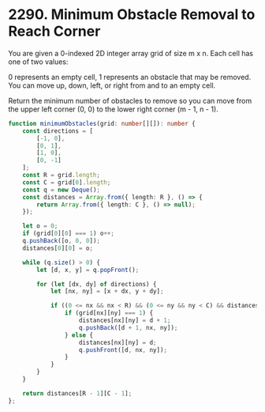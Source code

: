 # 2290. Minimum Obstacle Removal to Reach Corner

You are given a 0-indexed 2D integer array grid of size m x n. Each cell has one of two values:

0 represents an empty cell,
1 represents an obstacle that may be removed.
You can move up, down, left, or right from and to an empty cell.

Return the minimum number of obstacles to remove so you can move from the upper left corner (0, 0) to the lower right corner (m - 1, n - 1).

```ts
function minimumObstacles(grid: number[][]): number {
    const directions = [
        [-1, 0],
        [0, 1],
        [1, 0],
        [0, -1]
    ];
    const R = grid.length;
    const C = grid[0].length;
    const q = new Deque();
    const distances = Array.from({ length: R }, () => {
        return Array.from({ length: C }, () => null);
    });

    let o = 0;
    if (grid[0][0] === 1) o++;
    q.pushBack([o, 0, 0]);
    distances[0][0] = o;

    while (q.size() > 0) {
        let [d, x, y] = q.popFront();

        for (let [dx, dy] of directions) {
            let [nx, ny] = [x + dx, y + dy];

            if ((0 <= nx && nx < R) && (0 <= ny && ny < C) && distances[nx][ny] === null) {
                if (grid[nx][ny] === 1) {
                    distances[nx][ny] = d + 1;
                    q.pushBack([d + 1, nx, ny]);
                } else {
                    distances[nx][ny] = d;
                    q.pushFront([d, nx, ny]);
                }
            }
        }
    }

    return distances[R - 1][C - 1];
};
```
